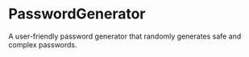 # PasswordGenerator
A user-friendly password generator that randomly generates safe and complex passwords.
